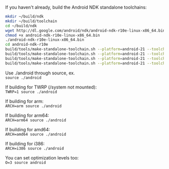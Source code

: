 If you haven't already, build the Android NDK standalone toolchains:
```sh
mkdir ~/build/ndk
mkdir ~/build/toolchain
cd ~/build/ndk
wget http://dl.google.com/android/ndk/android-ndk-r10e-linux-x86_64.bin
chmod +x android-ndk-r10e-linux-x86_64.bin
./android-ndk-r10e-linux-x86_64.bin
cd android-ndk-r10e
build/tools/make-standalone-toolchain.sh --platform=android-21 --toolchain=arm-linux-androideabi-4.9 --install-dir="$HOME/build/toolchain/android-arm-4.9"
build/tools/make-standalone-toolchain.sh --platform=android-21 --toolchain=aarch64-linux-android-4.9 --install-dir="$HOME/build/toolchain/android-arm64-4.9"
build/tools/make-standalone-toolchain.sh --platform=android-21 --toolchain=x86_64-4.9 --install-dir="$HOME/build/toolchain/android-amd64-4.9"
build/tools/make-standalone-toolchain.sh --platform=android-21 --toolchain=x86-4.9 --install-dir="$HOME/build/toolchain/android-i386-4.9"
```

Use ./android through source, ex.  
`source ./android`

If building for TWRP (/system not mounted):  
`TWRP=1 source ./android`

If building for arm:  
`ARCH=arm source ./android`

If building for arm64:  
`ARCH=arm64 source ./android`

If building for amd64:  
`ARCH=amd64 source ./android`

If building for i386:  
`ARCH=i386 source ./android`

You can set optimization levels too:  
`O=3 source android`
